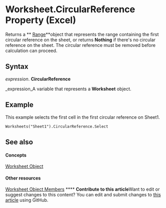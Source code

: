 
# Worksheet.CircularReference Property (Excel)

Returns a  ** [Range](b8207778-0dcc-4570-1234-f130532cc8cd.md)**object that represents the range containing the first circular reference on the sheet, or returns  **Nothing** if there's no circular reference on the sheet. The circular reference must be removed before calculation can proceed.


## Syntax

 _expression_. **CircularReference**

 _expression_A variable that represents a  **Worksheet** object.


## Example

This example selects the first cell in the first circular reference on Sheet1.


```
Worksheets("Sheet1").CircularReference.Select
```


## See also


#### Concepts


 [Worksheet Object](182b705e-854a-81cc-a4b0-59b942de55ae.md)
#### Other resources


 [Worksheet Object Members](f8c1afea-1a1c-f5e4-37e3-52c434c8c157.md)
****   **Contribute to this article**Want to edit or suggest changes to this content? You can edit and submit changes to  [this article](https://github.com/jhershey00/VBA_Excel_Test/OpenXMLCon/articles/422c447d-a964-c17c-bb43-14254f962a89.md) using GitHub.

